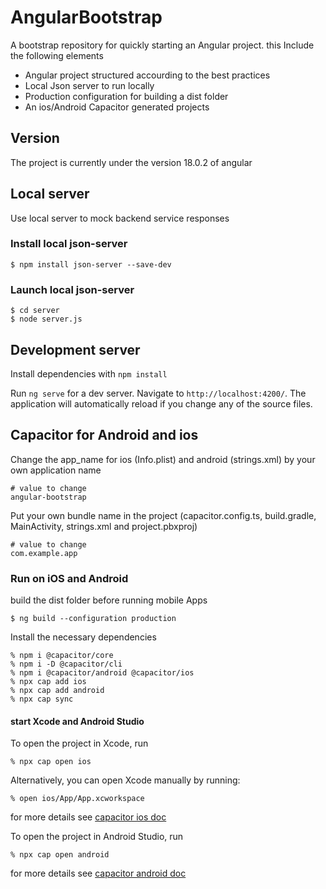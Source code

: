 # AngularBootstrap

A bootstrap repository for quickly starting an Angular project. this Include the following elements

- Angular project structured accourding to the best practices
- Local Json server to run locally
- Production configuration for building a dist folder
- An ios/Android Capacitor generated projects

## Version

The project is currently under the version 18.0.2 of angular

## Local server

Use local server to mock backend service responses

### Install local json-server

```
$ npm install json-server --save-dev
```

### Launch local json-server

```
$ cd server
$ node server.js
```

## Development server

Install dependencies with `npm install`

Run `ng serve` for a dev server. Navigate to `http://localhost:4200/`. The application will automatically reload if you change any of the source files.

## Capacitor for Android and ios

Change the app_name for ios (Info.plist) and android (strings.xml) by your own application name

```
# value to change
angular-bootstrap
```

Put your own bundle name in the project (capacitor.config.ts, build.gradle, MainActivity, strings.xml and project.pbxproj)

```
# value to change
com.example.app
```

### Run on iOS and Android

build the dist folder before running mobile Apps

```
$ ng build --configuration production
```

Install the necessary dependencies

```
% npm i @capacitor/core
% npm i -D @capacitor/cli
% npm i @capacitor/android @capacitor/ios
% npx cap add ios
% npx cap add android
% npx cap sync
```

#### start Xcode and Android Studio

To open the project in Xcode, run

```
% npx cap open ios
```

Alternatively, you can open Xcode manually by running:

```
% open ios/App/App.xcworkspace
```

for more details see [capacitor ios doc](https://capacitorjs.com/docs/ios)

To open the project in Android Studio, run

```
% npx cap open android
```

for more details see [capacitor android doc](https://capacitorjs.com/docs/android)
